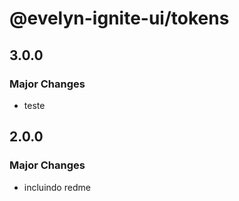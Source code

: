 # @evelyn-ignite-ui/tokens

## 3.0.0

### Major Changes

- teste

## 2.0.0

### Major Changes

- incluindo redme
